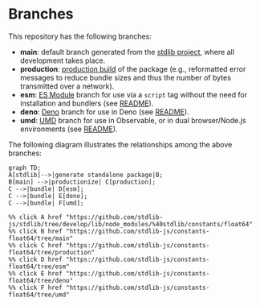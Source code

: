 <!--

@license Apache-2.0

Copyright (c) 2022 The Stdlib Authors.

Licensed under the Apache License, Version 2.0 (the "License");
you may not use this file except in compliance with the License.
You may obtain a copy of the License at

    http://www.apache.org/licenses/LICENSE-2.0

Unless required by applicable law or agreed to in writing, software
distributed under the License is distributed on an "AS IS" BASIS,
WITHOUT WARRANTIES OR CONDITIONS OF ANY KIND, either express or implied.
See the License for the specific language governing permissions and
limitations under the License.

-->

# Branches

This repository has the following branches:

-   **main**: default branch generated from the [stdlib project][stdlib-url], where all development takes place.
-   **production**: [production build][production-url] of the package (e.g., reformatted error messages to reduce bundle sizes and thus the number of bytes transmitted over a network).
-   **esm**: [ES Module][esm-url] branch for use via a `script` tag without the need for installation and bundlers (see [README][esm-readme]).
-   **deno**: [Deno][deno-url] branch for use in Deno (see [README][deno-readme]).
-   **umd**: [UMD][umd-url] branch for use in Observable, or in dual browser/Node.js environments (see [README][umd-readme]).

The following diagram illustrates the relationships among the above branches:

```mermaid
graph TD;
A[stdlib]-->|generate standalone package|B;
B[main] -->|productionize| C[production];
C -->|bundle| D[esm];
C -->|bundle| E[deno];
C -->|bundle| F[umd];

%% click A href "https://github.com/stdlib-js/stdlib/tree/develop/lib/node_modules/%40stdlib/constants/float64"
%% click B href "https://github.com/stdlib-js/constants-float64/tree/main"
%% click C href "https://github.com/stdlib-js/constants-float64/tree/production"
%% click D href "https://github.com/stdlib-js/constants-float64/tree/esm"
%% click E href "https://github.com/stdlib-js/constants-float64/tree/deno"
%% click F href "https://github.com/stdlib-js/constants-float64/tree/umd"
```

[stdlib-url]: https://github.com/stdlib-js/stdlib/tree/develop/lib/node_modules/%40stdlib/constants/float64
[production-url]: https://github.com/stdlib-js/constants-float64/tree/production
[deno-url]: https://github.com/stdlib-js/constants-float64/tree/deno
[deno-readme]: https://github.com/stdlib-js/constants-float64/blob/deno/README.md
[umd-url]: https://github.com/stdlib-js/constants-float64/tree/umd
[umd-readme]: https://github.com/stdlib-js/constants-float64/blob/umd/README.md
[esm-url]: https://github.com/stdlib-js/constants-float64/tree/esm
[esm-readme]: https://github.com/stdlib-js/constants-float64/blob/esm/README.md